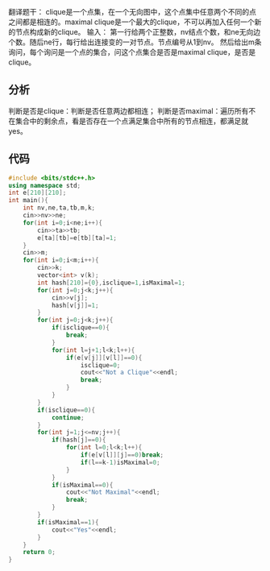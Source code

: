 翻译题干：
clique是一个点集，在一个无向图中，这个点集中任意两个不同的点之间都是相连的。maximal clique是一个最大的clique，不可以再加入任何一个新的节点构成新的clique。
输入：
第一行给两个正整数，nv结点个数，和ne无向边个数。随后ne行，每行给出连接变的一对节点。节点编号从1到nv。
然后给出m条询问，每个询问是一个点的集合，问这个点集合是否是maximal clique，是否是clique。
## 分析
判断是否是clique：判断是否任意两边都相连；
判断是否maximal：遍历所有不在集合中的剩余点，看是否存在一个点满足集合中所有的节点相连，都满足就yes。
## 代码
```cpp
#include <bits/stdc++.h>
using namespace std;
int e[210][210];
int main(){
    int nv,ne,ta,tb,m,k;
    cin>>nv>>ne;
    for(int i=0;i<ne;i++){
        cin>>ta>>tb;
        e[ta][tb]=e[tb][ta]=1;
    }
    cin>>m;
    for(int i=0;i<m;i++){
        cin>>k;
        vector<int> v(k);
        int hash[210]={0},isclique=1,isMaximal=1;
        for(int j=0;j<k;j++){
            cin>>v[j];
            hash[v[j]]=1;
        }
        for(int j=0;j<k;j++){
            if(isclique==0){
                break;
            }
            for(int l=j+1;l<k;l++){
                if(e[v[j]][v[l]]==0){
                    isclique=0;
                    cout<<"Not a Clique"<<endl;
                    break;
                }
            }
        }
        if(isclique==0){
            continue;
        }
        for(int j=1;j<=nv;j++){
            if(hash[j]==0){
                for(int l=0;l<k;l++){
                    if(e[v[l]][j]==0)break;
                    if(l==k-1)isMaximal=0;
                }
            }
            if(isMaximal==0){
                cout<<"Not Maximal"<<endl;
                break;
            }
        }
        if(isMaximal==1){
            cout<<"Yes"<<endl;
        }
    }
    return 0;
}
```